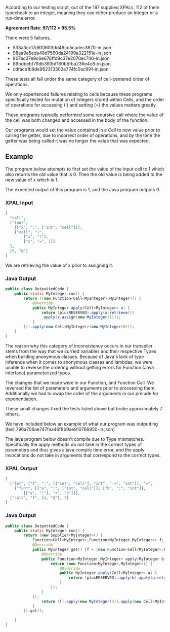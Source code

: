 According to our testing script, out of the 197 supplied XPALs, 112 of them typecheck to an integer, meaning they can either produce an Integer or a run-time error.

**Agreement Rate: 97/112 = 95.5%**

There were 5 failures, 
- 533a3cc17d6f0603dd46cc5cadec3870-in.json   
- 98ea9a5ede48d7560da24199a322151e-in.json
- 807ac37e9c6e676ffd9c37e2070ec746-in.json
- 89bdbebf79db393bf160b5fba236e4c8-in.json
- cdface1b9de962313303e774fc0ac991-in.json

These tests all fall under the same category of cell-centered order of operations.

We only experienced failures relating to cells because these programs specifically tested for mutation of Integers stored within Cells, and the order of operations for accessing (!) and setting (=) the values matters greatly.

These programs typically performed some recursive call where the value of the cell was both changed and accessed in the body of the function. 

Our programs would set the value contained in a Cell to new value prior to calling the getter, due to incorrect order of operations, and by the time the getter was being called it was no longer the value that was expected.


## Example

The program below attempts to first set the value of the input cell to 1 which also returns the old value that is 0. Then the old value is being added to the new value of x which is 1.

The expected output of this program is 1, and the Java program outputs 0.


### XPAL Input
``` json
[
  "call",
  ["fun*", 
    [["x", ":", ["int", "cell"]]],
    ["call", "+", 
        ["x", "!"], 
        ["x", "=", 1]]
  ],
  [0, "@"]
]
```

We are retrieving the value of x prior to assigning it.

### Java Output
``` java
public class OutputtedCode {
    public static MyInteger run() {
        return ((new Function<Cell<MyInteger>,MyInteger>() {
            @Override
            public MyInteger apply(Cell<MyInteger> x) {
                return (plusRESERVED).apply(x.retrieve())
                .apply(x.assign(new MyInteger(1)));
            }
        })).apply(new Cell<MyInteger>(new MyInteger(0)));
    }
}
```

The reason why this category of inconsistency occurs in our transpiler stems from the way that we curried variables and their respective Types when building anonymous classes. Because of Java's lack of type inference when it comes to anonymous classes and lambdas, we were unable to reverse the ordering without getting errors for Function (Java interface) parameterized types.

The changes that we made were in our Function, and Function Call. We reversed the list of parameters and arguments prior to processing them. Additionally we had to swap the order of the arguments in our prelude for exponentiation.

These small changes fixed the tests listed above but broke approximately 7 others.

We have included below an example of what our program was outputting (test 796a706ae747faa46f8b9ae910766950-in.json)

The java program below doesn't compile due to Type mismatches. Specifically the apply methods do not take in the correct types of parameters and thus gives a java compile time error, and the apply invocations do not take in arguments that correspond to the correct types.


### XPAL Output
```json
[
  ["let", ["f", ":", [["int", "cell"], "int", "->", "int"]], "=", 
    ["fun*", [["a", ":", ["int", "cell"]], ["b", ":", "int"]],
        [["a", "!"], "+", "b"]]],
  ["call", "f", [4, "@"], 3]
] 
```

### Java Output
``` java
public class OutputtedCode {
    public static MyInteger run() {
        return (new Supplier<MyInteger>() {
            Function<Cell<MyInteger>,Function<MyInteger,MyInteger>> f;
            @Override
            public MyInteger get() {f = (new Function<Cell<MyInteger>,Function<MyInteger,MyInteger>>() {
                @Override
                public Function<MyInteger,MyInteger> apply(MyInteger b) {
                    return (new Function<MyInteger,MyInteger>() {
                        @Override
                        public MyInteger apply(Cell<MyInteger> a) {
                            return (plusRESERVED).apply(b).apply(a.retrieve());
                        }
                    });
                }
            });
                return (f).apply(new MyInteger(3)).apply(new Cell<MyInteger>(new MyInteger(4)));
            }
        }).get();

    }
}
```